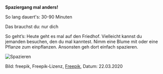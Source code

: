 **Spaziergang mal anders!**

So lang dauert's: 30-90 Minuten

Das brauchst du: nur dich

So geht’s: Heute geht es mal auf den Friedhof. Vielleicht kannst du jemanden besuchen, den du mal kanntest. Nimm eine Blume mit oder eine Pflanze zum einpflanzen. Ansonsten geh dort einfach spazieren.

![Spazieren](https://image.freepik.com/vektoren-kostenlos/mann-mit-seinem-hund-spazieren-gehen_1319-31.jpg)

Bild: freepik, Freepik-Lizenz, [Freepik](https://de.freepik.com/vektoren-kostenlos/mann-mit-seinem-hund-spazieren-gehen_1042541.htm#page=1&query=spazieren&position=0), Datum: 22.03.2020

